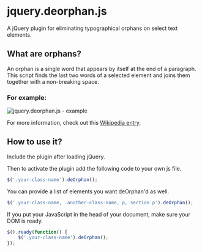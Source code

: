 jquery.deorphan.js
=============================

A jQuery plugin for eliminating typographical orphans on select text elements.

## What are orphans?

An orphan is a single word that appears by itself at the end of a paragraph.
This script finds the last two words of a selected element and joins them
together with a non-breaking space.

### For example:

![jquery.deorphan.js - example](https://www.jqueryscript.net/images/jQuery-Plugin-To-Eliminate-Paragraph-Orphans-deorphan-js.jpg)

For more information, check out this [Wikipedia entry](http://en.wikipedia.org/wiki/Widows_and_orphans).

## How to use it?

Include the plugin after loading jQuery.

Then to activate the plugin add the following code to your own js file.
```javascript
$('.your-class-name').deOrphan();
```

You can provide a list of elements you want deOrphan'd as well.
```javascript
$('.your-class-name, .another-class-name, p, section p').deOrphan();
```

If you put your JavaScript in the head of your document, make sure your DOM is ready.
```javascript
$().ready(function() {
    $('.your-class-name').deOrphan();
});
```
